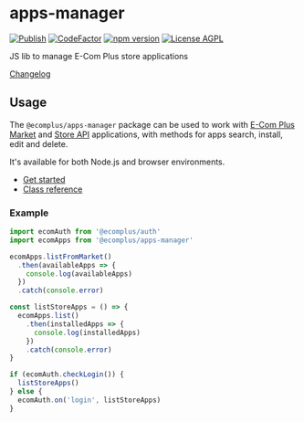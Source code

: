# apps-manager

[![Publish](https://github.com/ecomplus/apps-manager/workflows/Publish/badge.svg)](https://github.com/ecomplus/apps-manager/actions?workflow=Publish) [![CodeFactor](https://www.codefactor.io/repository/github/ecomplus/apps-manager/badge)](https://www.codefactor.io/repository/github/ecomplus/apps-manager) [![npm version](https://img.shields.io/npm/v/@ecomplus/apps-manager.svg)](https://www.npmjs.org/@ecomplus/apps-manager) [![License AGPL](https://img.shields.io/badge/License-AGPL-orange.svg)](https://opensource.org/licenses/AGPL-3.0)

JS lib to manage E-Com Plus store applications

[Changelog](https://github.com/ecomplus/apps-manager/blob/master/CHANGELOG.md)

## Usage

The `@ecomplus/apps-manager` package can be used to work with [E-Com Plus Market](https://market.e-com.plus/) and [Store API](https://developers.e-com.plus/docs/api/#/store/applications/) applications, with methods for apps search, install, edit and delete.

It's available for both Node.js and browser environments.

- [Get started](https://developers.e-com.plus/apps-manager/module-@ecomplus_apps-manager.html)
- [Class reference](https://developers.e-com.plus/apps-manager/EcomApps.html)

### Example

```js
import ecomAuth from '@ecomplus/auth'
import ecomApps from '@ecomplus/apps-manager'

ecomApps.listFromMarket()
  .then(availableApps => {
    console.log(availableApps)
  })
  .catch(console.error)

const listStoreApps = () => {
  ecomApps.list()
    .then(installedApps => {
      console.log(installedApps)
    })
    .catch(console.error)
}

if (ecomAuth.checkLogin()) {
  listStoreApps()
} else {
  ecomAuth.on('login', listStoreApps)
}
```
